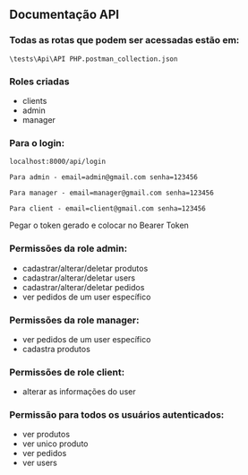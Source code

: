 ## Documentação API
### Todas as rotas que podem ser acessadas estão em: 
```
\tests\Api\API PHP.postman_collection.json
``` 
### Roles criadas
* clients
* admin
* manager
### Para o login:
```
localhost:8000/api/login
```
```
Para admin - email=admin@gmail.com senha=123456
```
```
Para manager - email=manager@gmail.com senha=123456
```
```
Para client - email=client@gmail.com senha=123456
```
Pegar o token gerado e colocar no Bearer Token

### Permissões da role admin:
* cadastrar/alterar/deletar produtos
* cadastrar/alterar/deletar users
* cadastrar/alterar/deletar pedidos
* ver  pedidos de um user específico
### Permissões da role manager:
* ver pedidos de um user específico
* cadastra produtos
### Permissões de role client:
* alterar as informações do user
### Permissão para todos os usuários autenticados:
* ver produtos
* ver unico produto
* ver pedidos
* ver users


